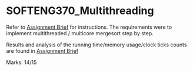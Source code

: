 # SOFTENG370_Multithreading

Refer to <a href="Assignment%20Brief.pdf">Assignment Brief</a> for instructions. The requirements were to implement multithreaded / multicore mergesort step by step. 

Results and analysis of the running time/memory usage/clock ticks counts are found in <a href="A370%20Hajin%20A1%20Report.pdf">Assignment Brief</a>

Marks: 14/15
